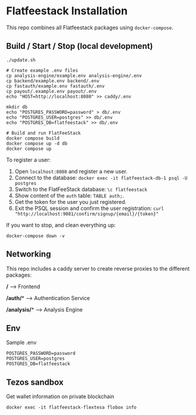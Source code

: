 # Flatfeestack Installation
This repo combines all Flatfeestack packages using `docker-compose`.

## Build / Start / Stop (local development)

```shell script
./update.sh

# Create example .env files
cp analysis-engine/example.env analysis-engine/.env
cp backend/example.env backend/.env
cp fastauth/example.env fastauth/.env
cp payout/.example.env payout/.env
echo "HOST=http://localhost:8080" >> caddy/.env

mkdir db
echo "POSTGRES_PASSWORD=password" > db/.env
echo "POSTGRES_USER=postgres" >> db/.env
echo "POSTGRES_DB=flatfeestack" >> db/.env

# Build and run FlatFeeStack
docker compose build
docker compose up -d db
docker compose up
```

To register a user:

1. Open `localhost:8080` and register a new user.
2. Connect to the database: `docker exec -it flatfeestack-db-1 psql -U postgres`
3. Switch to the FlatFeeStack database: `\c flatfeestack`
4. Show content of the `auth` table: `TABLE auth;`.
5. Get the token for the user you just registered.
6. Exit the PSQL session and confirm the user registration: `curl "http://localhost:9081/confirm/signup/{email}/{token}"`

If you want to stop, and clean everything up:

```shell script
docker-compose down -v
```

## Networking

This repo includes a caddy server to create reverse proxies to the different packages:

**/** --> Frontend

**/auth/*** --> Authentication Service

**/analysis/*** --> Analysis Engine

## Env

Sample .env

```
POSTGRES_PASSWORD=password
POSTGRES_USER=postgres
POSTGRES_DB=flatfeestack
```

## Tezos sandbox

Get wallet information on private blockchain
```
docker exec -it flatfeestack-flextesa flobox info
```


